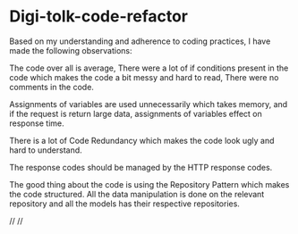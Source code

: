 # Digi-tolk-code-refactor

Based on my understanding and adherence to coding practices, I have made the following observations:

The code over all is average, There were a lot of if conditions present in the code which makes the code
a bit messy and hard to read, There were no comments in the code. 

Assignments of variables are used unnecessarily which takes memory, and if the request is return large data, assignments of variables effect on response time.

There is a lot of Code Redundancy which makes the code look ugly and hard to understand. 

The response codes should be managed by the HTTP response codes.


The good thing about the code is using the Repository Pattern which makes the code structured. All the
data manipulation is done on the relevant repository and all the models has their respective repositories.  

// //